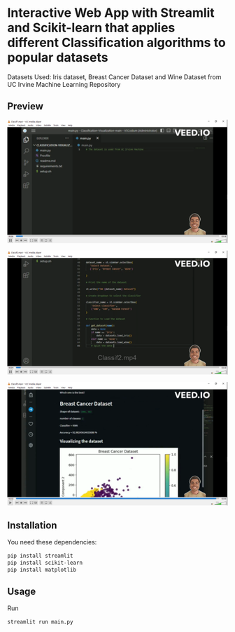 # Interactive Web App with Streamlit and Scikit-learn that applies different Classification algorithms to popular datasets

Datasets Used: Iris dataset, Breast Cancer Dataset and Wine Dataset from UC Irvine Machine Learning Repository

## Preview


 ![](Covers/Classif1.png)

 ![](Covers/Classif2.png)

 ![](Covers/Classif3.png)

## Installation
You need these dependencies:
```console
pip install streamlit
pip install scikit-learn
pip install matplotlib
```

## Usage

Run
```console
streamlit run main.py
```
